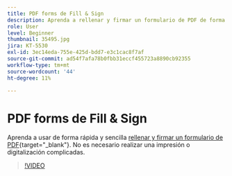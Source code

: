 ```yaml
---
title: PDF forms de Fill & Sign
description: Aprenda a rellenar y firmar un formulario de PDF de forma rápida y sencilla
role: User
level: Beginner
thumbnail: 35495.jpg
jira: KT-5530
exl-id: 3ec14eda-755e-425d-bdd7-e3c1cac8f7af
source-git-commit: ad54f7afa78b0fbb31eccf455723a8890cb92355
workflow-type: tm+mt
source-wordcount: '44'
ht-degree: 11%

---
```


# PDF forms de Fill &amp; Sign

Aprenda a usar de forma rápida y sencilla [rellenar y firmar un formulario de PDF](https://www.adobe.com/es/acrobat/online/sign-pdf.html){target="_blank"}. No es necesario realizar una impresión o digitalización complicadas.

>[!VIDEO](https://video.tv.adobe.com/v/35495?quality=12&learn=on&hidetitle=true)
